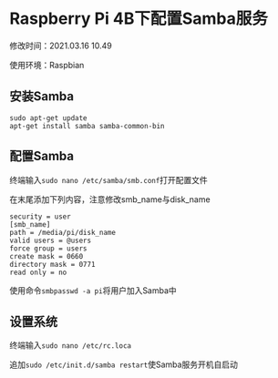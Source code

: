# Raspberry Pi 4B下配置Samba服务

修改时间：2021.03.16 10.49

使用环境：Raspbian

## 安装Samba

```
sudo apt-get update
apt-get install samba samba-common-bin
```

## 配置Samba

终端输入`sudo nano /etc/samba/smb.conf`打开配置文件

在末尾添加下列内容，注意修改smb_name与disk_name

```
security = user
[smb_name]
path = /media/pi/disk_name
valid users = @users
force group = users
create mask = 0660
directory mask = 0771
read only = no
```

使用命令`smbpasswd -a pi`将用户加入Samba中

## 设置系统

终端输入`sudo nano /etc/rc.loca`

追加`sudo /etc/init.d/samba restart`使Samba服务开机自启动